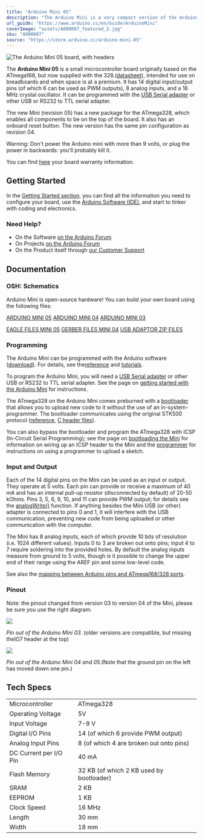 ```yaml
---
title: "Arduino Mini 05"
description: "The Arduino Mini is a very compact version of the Arduino Nano without an on-board USB to Serial connection"
url_guide: "https://www.arduino.cc/en/Guide/ArduinoMini"
coverImage: "assets/A000087_featured_2.jpg"
sku: "A000087"
source: "https://store.arduino.cc/arduino-mini-05"
---
```


![The Arduino Mini 05 board, with headers](./assets/A000087_iso_2.jpg)

The **Arduino Mini 05** is a small microcontroller board originally based on the ATmega168, but now supplied with the 328.([datasheet](/resources/datasheets/Atmel-8271-8-bit-AVR-Microcontroller-ATmega48A-48PA-88A-88PA-168A-168PA-328-328P_datasheet_Complete.pdf)), intended for use on breadboards and when space is at a premium. It has 14 digital input/output pins (of which 6 can be used as PWM outputs), 8 analog inputs, and a 16 MHz crystal oscillator. It can be programmed with the [USB Serial adapter](https://www.arduino.cc/en/Main/USBSerial) or other USB or RS232 to TTL serial adapter.

The new Mini (revision 05) has a new package for the ATmega328, which enables all components to be on the top of the board. It also has an onboard reset button. The new version has the same pin configuration as revision 04.

Warning: Don't power the Arduino mini with more than 9 volts, or plug the power in backwards: you'll probably kill it.

You can find [here](https://www.arduino.cc/en/Main/warranty) your board warranty information.

## Getting Started

In the [Getting Started section](https://www.arduino.cc/en/Guide/ArduinoMini), you can find all the information you need to configure your board, use the [Arduino Software (IDE)](https://www.arduino.cc/en/Main/Software), and start to tinker with coding and electronics.

### Need Help?

* On the Software [on the Arduino Forum](https://forum.arduino.cc/index.php?board=93.0)
* On Projects [on the Arduino Forum](https://forum.arduino.cc/index.php?board=3.0)
* On the Product itself through [our Customer Support](https://support.arduino.cc/hc)

## Documentation

### OSH: Schematics

Arduino Mini is open-source hardware! You can build your own board using the following files:

[ARDUINO MINI 05](https://www.arduino.cc/en/uploads/Main/arduino_mini_schematic05.pdf) 
[ARDUINO MINI 04](https://www.arduino.cc/en/uploads/Main/arduino_mini_schematic04.pdf) 
[ARDUINO MINI 03](https://www.arduino.cc/en/uploads/Main/arduino_mini_schematic03.pdf)

[EAGLE FILES MINI 05](https://www.arduino.cc/en/uploads/Main/ArduinoMini05-EAGLE.zip) 
[GERBER FILES MINI 04](https://www.arduino.cc/en/uploads/Main/ArduinoMini04-gerber.zip) 
[USB ADAPTOR ZIP FILES](https://www.arduino.cc/en/uploads/Main/ArduinoMini04-gerber.zip)

### Programming

The Arduino Mini can be programmed with the Arduino software ([download](https://www.arduino.cc/en/Main/Software)). For details, see the[reference](https://www.arduino.cc/en/Reference/HomePage) and [tutorials](https://www.arduino.cc/en/Tutorial/HomePage).

To program the Arduino Mini, you will need a [USB Serial adapter](https://www.arduino.cc/en/Main/USBSerial) or other USB or RS232 to TTL serial adapter. See the page on [getting started with the Arduino Mini](https://www.arduino.cc/en/Guide/ArduinoMini) for instructions.

The ATmega328 on the Arduino Mini comes preburned with a [bootloader](https://www.arduino.cc/en/Tutorial/Bootloader) that allows you to upload new code to it without the use of an in-system-programmer. The bootloader communicates using the original STK500 protocol ([reference](http://www.atmel.com/dyn/resources/prod_documents/doc2525.pdf), [C header files](http://www.atmel.com/dyn/resources/prod_documents/avr061.zip)).

You can also bypass the bootloader and program the ATmega328 with ICSP (In-Circuit Serial Programming); see the page on [bootloading the Mini](http://www.arduino.cc/en/Hacking/MiniBootloader) for information on wiring up an ICSP header to the Mini and the [programmer](https://www.arduino.cc/en/Hacking/Programmer) for instructions on using a programmer to upload a sketch. 

### Input and Output

Each of the 14 digital pins on the Mini can be used as an input or output. They operate at 5 volts. Each pin can provide or receive a maximum of 40 mA and has an internal pull-up resistor (disconnected by default) of 20-50 kOhms. Pins 3, 5, 6, 9, 10, and 11 can provide PWM output; for details see the [analogWrite()](http://www.arduino.cc/en/Reference/AnalogWrite) function. If anything besides the Mini USB (or other) adapter is connected to pins 0 and 1, it will interfere with the USB communication, preventing new code from being uploaded or other communication with the computer.

The Mini has 8 analog inputs, each of which provide 10 bits of resolution (i.e. 1024 different values). Inputs 0 to 3 are broken out onto pins; input 4 to 7 require soldering into the provided holes. By default the analog inputs measure from ground to 5 volts, though is it possible to change the upper end of their range using the AREF pin and some low-level code.

See also the [mapping between Arduino pins and ATmega168/328 ports](https://www.arduino.cc/en/Hacking/PinMapping168).

### Pinout

Note: the pinout changed from version 03 to version 04 of the Mini, please be sure you use the right diagram.

![](assets/arduino_mini_pinout.png)

*Pin out of the Arduino Mini 03.* (older versions are compatible, but missing theIO7 header at the top)

![](assets/arduino_mini04_pinout.png)

*Pin out of the Arduino Mini 04 and 05.*(Note that the ground pin on the left has moved down one pin.)

## Tech Specs

|                        |                                          |
| ---------------------- | ---------------------------------------- |
| Microcontroller        | ATmega328                                |
| Operating Voltage      | 5V                                       |
| Input Voltage          | 7-9 V                                    |
| Digital I/O Pins       | 14 (of which 6 provide PWM output)       |
| Analog Input Pins      | 8 (of which 4 are broken out onto pins)  |
| DC Current per I/O Pin | 40 mA                                    |
| Flash Memory           | 32 KB (of which 2 KB used by bootloader) |
| SRAM                   | 2 KB                                     |
| EEPROM                 | 1 KB                                     |
| Clock Speed            | 16 MHz                                   |
| Length                 | 30 mm                                    |
| Width                  | 18 mm                                    |
